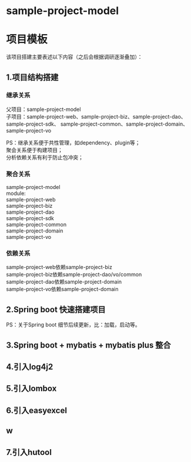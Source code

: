 # sample-project-model
<h1>项目模板</h1>

该项目搭建主要表述以下内容（之后会根据调研逐渐叠加）：

<h2>1.项目结构搭建</h2>

<h3>继承关系</h3>
  父项目：sample-project-model <br/>
  子项目：sample-project-web、sample-project-biz、sample-project-dao、sample-project-sdk、
  sample-project-common、sample-project-domain、sample-project-vo</module>
  
PS：继承关系便于共性管理，如dependency、plugin等；<br/>
    聚会关系便于构建项目；<br/>
    分析依赖关系有利于防止包冲突；<br/>

<h3>聚合关系</h3>
sample-project-model<br/>
module:<br/>
sample-project-web<br/>
sample-project-biz<br/>
sample-project-dao<br/>
sample-project-sdk<br/>
sample-project-common<br/>
sample-project-domain<br/>
sample-project-vo<br/>
<h3>依赖关系</h3>

sample-project-web依赖sample-project-biz<br/>
sample-project-biz依赖sample-project-dao/vo/common<br/>
sample-project-dao依赖sample-project-domain<br/>
sample-project-vo依赖sample-project-domain<br/>

<h2>2.Spring boot 快速搭建项目</h2>
PS：关于Spring boot 细节后续更新，比：加载，启动等。
<h2>3.Spring boot + mybatis + mybatis plus 整合</h2>
<h2>4.引入log4j2</h2>
<h2>5.引入lombox<h2/>
<h2>6.引入easyexcel<h2/>w
<h2>7.引入hutool<h2/>

